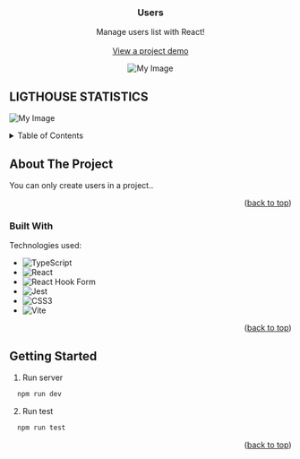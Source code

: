 <p id="readme-top"></p>
<div align="center">
  <h3 align="center">Users</h3>

  <p align="center">
     Manage users list with React!
    <br />
    <br />
    <a href="https://users-react.vercel.app/">View a project demo</a>
  </p>

![My Image](images/preview.png)

</div>

## LIGTHOUSE STATISTICS

![My Image](images/lighthouse.png)

<!-- TABLE OF CONTENTS -->
<details>
  <summary>Table of Contents</summary>
  <ol>
    <li>
      <a href="#about-the-project">About The Project</a>
      <ul>
        <li><a href="#built-with">Built With</a></li>
      </ul>
    </li>
    <li>
      <a href="#getting-started">Getting Started</a>
      <ul>
        <li><a href="#installation">Installation</a></li>
      </ul>
    </li>
  </ol>
</details>

<!-- ABOUT THE PROJECT -->

## About The Project

You can only create users in a project..

<p align="right">(<a href="#readme-top">back to top</a>)</p>

### Built With

Technologies used:

- ![TypeScript](https://img.shields.io/badge/typescript-%23007ACC.svg?style=for-the-badge&logo=typescript&logoColor=white)
- ![React](https://img.shields.io/badge/react-%2320232a.svg?style=for-the-badge&logo=react&logoColor=%2361DAFB)
- ![React Hook Form](https://img.shields.io/badge/React%20Hook%20Form-%23EC5990.svg?style=for-the-badge&logo=reacthookform&logoColor=white)
- ![Jest](https://img.shields.io/badge/-jest-%23C21325?style=for-the-badge&logo=jest&logoColor=white)
- ![CSS3](https://img.shields.io/badge/css3-%231572B6.svg?style=for-the-badge&logo=css3&logoColor=white)
- ![Vite](https://img.shields.io/badge/vite-%23646CFF.svg?style=for-the-badge&logo=vite&logoColor=white)

<p align="right">(<a href="#readme-top">back to top</a>)</p>

<!-- GETTING STARTED -->

## Getting Started

1. Run server

```sh
  npm run dev
```

2. Run test

```sh
  npm run test
```

<p align="right">(<a href="#readme-top">back to top</a>)</p>
